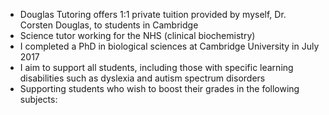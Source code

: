 
<div id="main" class="container" role="main">
		<ul>
			<li>Douglas Tutoring offers 1:1 private tuition provided by myself, Dr. Corsten Douglas, to students in Cambridge</li>
			<li>Science tutor working for the NHS (clinical biochemistry)</li>
			<li>I completed a PhD in biological sciences at Cambridge University in July 2017</li>
			<li>I aim to support all students, including those with specific learning disabilities such as dyslexia and autism spectrum disorders</li>
			<li>Supporting students who wish to boost their grades in the following subjects:</li>
		</ul>
</div>



